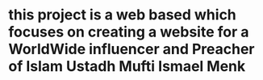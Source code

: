 # this project is a web based which focuses on creating a website for a WorldWide influencer and Preacher of Islam Ustadh Mufti Ismael Menk
